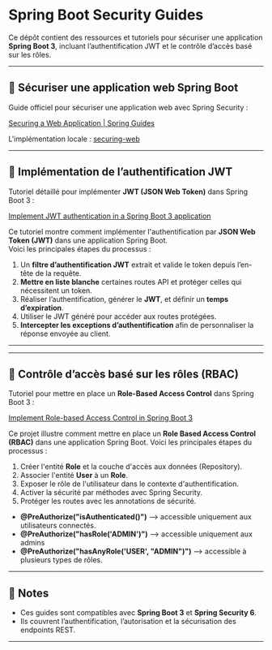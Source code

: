 # Spring Boot Security Guides

Ce dépôt contient des ressources et tutoriels pour sécuriser une application **Spring Boot 3**, incluant l’authentification JWT et le contrôle d’accès basé sur les rôles.

---

## 🔐 Sécuriser une application web Spring Boot

Guide officiel pour sécuriser une application web avec Spring Security :

[Securing a Web Application | Spring Guides](https://spring.io/guides/gs/securing-web)

L'implémentation locale : [securing-web](./securing-web)


---

## 📝 Implémentation de l’authentification JWT

Tutoriel détaillé pour implémenter **JWT (JSON Web Token)** dans Spring Boot 3 :

[Implement JWT authentication in a Spring Boot 3 application](https://medium.com/@tericcabrel/implement-jwt-authentication-in-a-spring-boot-3-application-5839e4fd8fac)

Ce tutoriel montre comment implémenter l'authentification par **JSON Web Token (JWT)** dans une application Spring Boot.  
Voici les principales étapes du processus :

1. Un **filtre d’authentification JWT** extrait et valide le token depuis l’en-tête de la requête.  
2. **Mettre en liste blanche** certaines routes API et protéger celles qui nécessitent un token.  
3. Réaliser l’authentification, générer le **JWT**, et définir un **temps d’expiration**.  
4. Utiliser le JWT généré pour accéder aux routes protégées.  
5. **Intercepter les exceptions d’authentification** afin de personnaliser la réponse envoyée au client.  

---

---

## 👥 Contrôle d’accès basé sur les rôles (RBAC)

Tutoriel pour mettre en place un **Role-Based Access Control** dans Spring Boot 3 :

[Implement Role-based Access Control in Spring Boot 3](https://medium.com/@tericcabrel/implement-role-based-access-control-in-spring-boot-3-a31c87c2be5c)

Ce projet illustre comment mettre en place un **Role Based Access Control (RBAC)** dans une application Spring Boot.
Voici les principales étapes du processus : 

1. Créer l'entité **Role** et la couche d'accès aux données (Repository).
2. Associer l'entité **User** à un **Role**.
3. Exposer le rôle de l'utilisateur dans le contexte d'authentification.
4. Activer la sécurité par méthodes avec Spring Security.
5. Protéger les routes avec les annotations de sécurité.
- **@PreAuthorize("isAuthenticated()")** --> accessible uniquement aux utilisateurs connectés.
- **@PreAuthorize("hasRole('ADMIN')")** --> accessible uniquement aux admins
- **@PreAuthorize("hasAnyRole('USER', "ADMIN")")** --> accessible à plusieurs types de rôles.

---

## 📌 Notes

- Ces guides sont compatibles avec **Spring Boot 3** et **Spring Security 6**.  
- Ils couvrent l’authentification, l’autorisation et la sécurisation des endpoints REST.  

---


